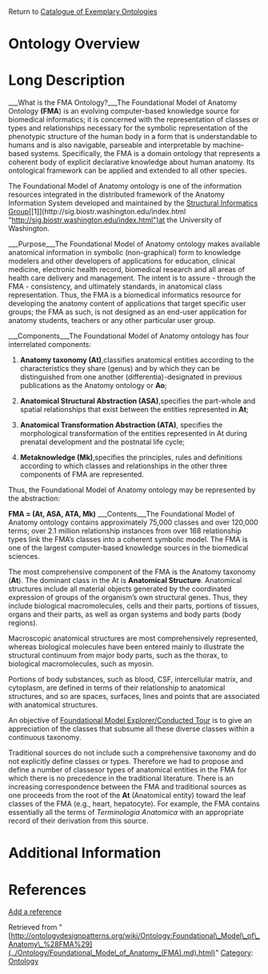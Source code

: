 Return to [Catalogue of Exemplary Ontologies](../Ontology/Main.md "Ontology:Main")



#  Ontology Overview


#  Long Description


___What is the FMA Ontology?___The Foundational Model of Anatomy Ontology __(FMA__) is an evolving computer-based knowledge source for biomedical informatics; it is concerned with the representation of classes or types and relationships necessary for the symbolic representation of the phenotypic structure of the human body in a form that is understandable to humans and is also navigable, parseable and interpretable by machine-based systems. Specifically, the FMA is a domain ontology that represents a coherent body of explicit declarative knowledge about human anatomy. Its ontological framework can be applied and extended to all other species. 


The Foundational Model of Anatomy ontology is one of the information resources integrated in the distributed framework of the Anatomy Information System developed and maintained by the [Structural Informatics Group](http://sig.biostr.washington.edu/index.html "http://sig.biostr.washington.edu/index.html")[[1]](http://sig.biostr.washington.edu/index.html "http://sig.biostr.washington.edu/index.html")at the University of Washington.


___Purpose___The Foundational Model of Anatomy ontology makes available anatomical information in symbolic (non-graphical) form to knowledge modelers and other developers of applications for education, clinical medicine, electronic health record, biomedical research and all areas of health care delivery and management. The intent is to assure - through the FMA - consistency, and ultimately standards, in anatomical class representation. Thus, the FMA is a biomedical informatics resource for developing the anatomy content of applications that target specific user groups; the FMA as such, is not designed as an end-user application for anatomy students, teachers or any other particular user group.


___Components___The Foundational Model of Anatomy ontology has four interrelated components: 


1. __Anatomy taxonomy (At)__,classifies anatomical entities according to the characteristics they share (genus) and by which they can be distinguished from one another (differentia)-designated in previous publications as the Anatomy ontology or __Ao__;


2. __Anatomical Structural Abstraction (ASA)__,specifies the part-whole and spatial relationships that exist between the entities represented in __At__;


3. __Anatomical Transformation Abstraction (ATA)__, specifies the morphological transformation of the entities represented in At during prenatal development and the postnatal life cycle; 


4. __Metaknowledge (Mk)__,specifies the principles, rules and definitions according to which classes and relationships in the other three components of FMA are represented. 


Thus, the Foundational Model of Anatomy ontology may be represented by the abstraction: 



__FMA = (At, ASA, ATA, Mk)__
___Contents___The Foundational Model of Anatomy ontology contains approximately 75,000 classes and over 120,000 terms; over 2.1 million relationship instances from over 168 relationship types link the FMA’s classes into a coherent symbolic model. The FMA is one of the largest computer-based knowledge sources in the biomedical sciences.


The most comprehensive component of the FMA is the Anatomy taxonomy (__At__). The dominant class in the At is __Anatomical Structure__. Anatomical structures include all material objects generated by the coordinated expression of groups of the organism’s own structural genes. Thus, they include biological macromolecules, cells and their parts, portions of tissues, organs and their parts, as well as organ systems and body parts (body regions). 


Macroscopic anatomical structures are most comprehensively represented, whereas biological molecules have been entered mainly to illustrate the structural continuum from major body parts, such as the thorax, to biological macromolecules, such as myosin. 


Portions of body substances, such as blood, CSF, intercellular matrix, and cytoplasm, are defined in terms of their relationship to anatomical structures, and so are spaces, surfaces, lines and points that are associated with anatomical structures. 


An objective of [Foundational Model Explorer/Conducted Tour](http://sig.biostr.washington.edu/projects/fm/FME/aboutFME.html#conductedTour "http://sig.biostr.washington.edu/projects/fm/FME/aboutFME.html#conductedTour") is to give an appreciation of the classes that subsume all these diverse classes within a continuous taxonomy. 


Traditional sources do not include such a comprehensive taxonomy and do not explicitly define classes or types. Therefore we had to propose and define a number of classesor types of anatomical entities in the FMA for which there is no precedence in the traditional literature. There is an increasing correspondence between the FMA and traditional sources as one proceeds from the root of the __At__ (Anatomical entity) toward the leaf classes of the FMA (e.g., heart, hepatocyte). For example, the FMA contains essentially all the terms of _Terminologia_ _Anatomica_ with an appropriate record of their derivation from this source.



#  Additional Information


  



  




#  References


[Add a reference](index.php@title=Odp%253AAdd_reference&subject=Ontology%253AFoundational+Model+of+Anatomy+(FMA).html "http://ontologydesignpatterns.org/wiki/index.php?title=Odp:Add_reference&subject=Ontology%3AFoundational+Model+of+Anatomy+%28FMA%29")


  






Retrieved from "[http://ontologydesignpatterns.org/wiki/Ontology:Foundational\_Model\_of\_Anatomy\_%28FMA%29](../Ontology/Foundational_Model_of_Anatomy_(FMA).md).html)"
 [Category](http://ontologydesignpatterns.org/wiki/Special:Categories "Special:Categories"): [Ontology](../Category/Ontology.md "Category:Ontology")